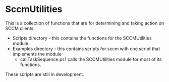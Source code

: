 # SccmUtilities

This is a collection of functions that are for determining and taking action on SCCM clients. 

- Scripts directory - this contains the functions for the SCCMUtilities module.
- Examples directory - this contains scripts for sccm with one script that implements the module
    - callTaskSequence.ps1 calls the SCCMUtilities module for most of its functions.

These scripts are still in development. 